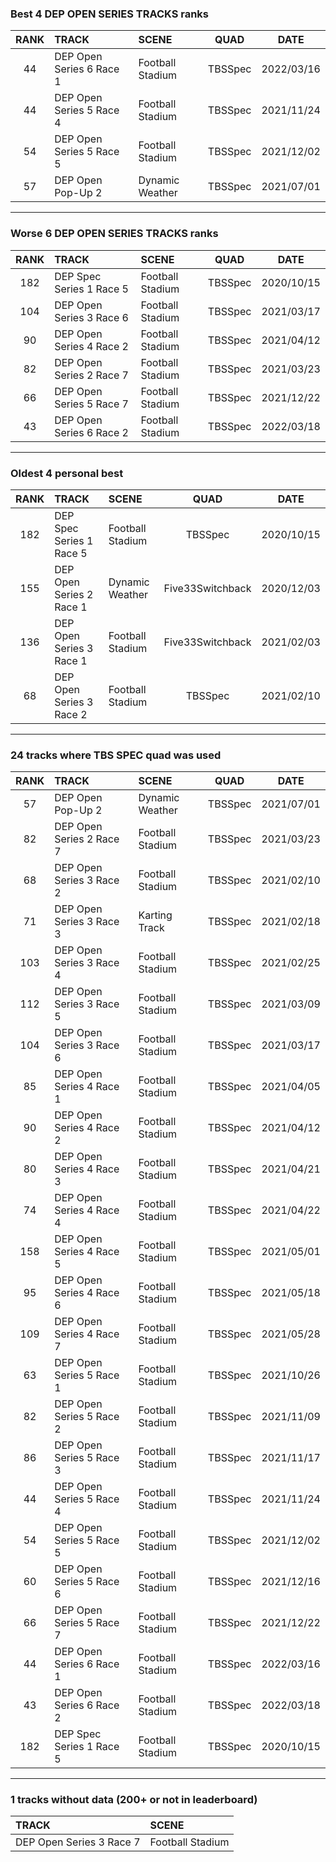 ### Best 4 DEP OPEN SERIES TRACKS ranks
|RANK|TRACK|SCENE|QUAD|DATE|
|:---:|:---|:---|:---:|:---:|
|44|DEP Open Series 6 Race 1|Football Stadium|TBSSpec|2022/03/16|
|44|DEP Open Series 5 Race 4|Football Stadium|TBSSpec|2021/11/24|
|54|DEP Open Series 5 Race 5|Football Stadium|TBSSpec|2021/12/02|
|57|DEP Open Pop-Up 2|Dynamic Weather|TBSSpec|2021/07/01|
---
### Worse 6 DEP OPEN SERIES TRACKS ranks
|RANK|TRACK|SCENE|QUAD|DATE|
|:---:|:---|:---|:---:|:---:|
|182|DEP Spec Series 1 Race 5|Football Stadium|TBSSpec|2020/10/15|
|104|DEP Open Series 3 Race 6|Football Stadium|TBSSpec|2021/03/17|
|90|DEP Open Series 4 Race 2|Football Stadium|TBSSpec|2021/04/12|
|82|DEP Open Series 2 Race 7|Football Stadium|TBSSpec|2021/03/23|
|66|DEP Open Series 5 Race 7|Football Stadium|TBSSpec|2021/12/22|
|43|DEP Open Series 6 Race 2|Football Stadium|TBSSpec|2022/03/18|
---
### Oldest 4 personal best
|RANK|TRACK|SCENE|QUAD|DATE|
|:---:|:---|:---|:---:|:---:|
|182|DEP Spec Series 1 Race 5|Football Stadium|TBSSpec|2020/10/15|
|155|DEP Open Series 2 Race 1|Dynamic Weather|Five33Switchback|2020/12/03|
|136|DEP Open Series 3 Race 1|Football Stadium|Five33Switchback|2021/02/03|
|68|DEP Open Series 3 Race 2|Football Stadium|TBSSpec|2021/02/10|
---
### 24 tracks where TBS SPEC quad was used
|RANK|TRACK|SCENE|QUAD|DATE|
|:---:|:---|:---|:---:|:---:|
|57|DEP Open Pop-Up 2|Dynamic Weather|TBSSpec|2021/07/01|
|82|DEP Open Series 2 Race 7|Football Stadium|TBSSpec|2021/03/23|
|68|DEP Open Series 3 Race 2|Football Stadium|TBSSpec|2021/02/10|
|71|DEP Open Series 3 Race 3|Karting Track|TBSSpec|2021/02/18|
|103|DEP Open Series 3 Race 4|Football Stadium|TBSSpec|2021/02/25|
|112|DEP Open Series 3 Race 5|Football Stadium|TBSSpec|2021/03/09|
|104|DEP Open Series 3 Race 6|Football Stadium|TBSSpec|2021/03/17|
|85|DEP Open Series 4 Race 1|Football Stadium|TBSSpec|2021/04/05|
|90|DEP Open Series 4 Race 2|Football Stadium|TBSSpec|2021/04/12|
|80|DEP Open Series 4 Race 3|Football Stadium|TBSSpec|2021/04/21|
|74|DEP Open Series 4 Race 4|Football Stadium|TBSSpec|2021/04/22|
|158|DEP Open Series 4 Race 5|Football Stadium|TBSSpec|2021/05/01|
|95|DEP Open Series 4 Race 6|Football Stadium|TBSSpec|2021/05/18|
|109|DEP Open Series 4 Race 7|Football Stadium|TBSSpec|2021/05/28|
|63|DEP Open Series 5 Race 1|Football Stadium|TBSSpec|2021/10/26|
|82|DEP Open Series 5 Race 2|Football Stadium|TBSSpec|2021/11/09|
|86|DEP Open Series 5 Race 3|Football Stadium|TBSSpec|2021/11/17|
|44|DEP Open Series 5 Race 4|Football Stadium|TBSSpec|2021/11/24|
|54|DEP Open Series 5 Race 5|Football Stadium|TBSSpec|2021/12/02|
|60|DEP Open Series 5 Race 6|Football Stadium|TBSSpec|2021/12/16|
|66|DEP Open Series 5 Race 7|Football Stadium|TBSSpec|2021/12/22|
|44|DEP Open Series 6 Race 1|Football Stadium|TBSSpec|2022/03/16|
|43|DEP Open Series 6 Race 2|Football Stadium|TBSSpec|2022/03/18|
|182|DEP Spec Series 1 Race 5|Football Stadium|TBSSpec|2020/10/15|
---
### 1 tracks without data (200+ or not in leaderboard)
|TRACK|SCENE|
|:---|:---|
|DEP Open Series 3 Race 7|Football Stadium|
